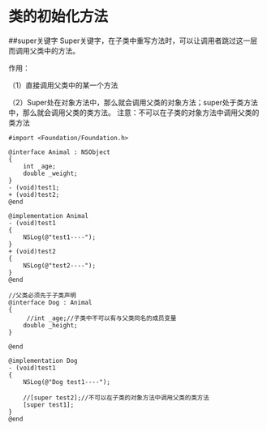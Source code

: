 # 类的初始化方法

##super关键字
Super关键字，在子类中重写方法时，可以让调用者跳过这一层而调用父类中的方法。

作用：

（1）直接调用父类中的某一个方法

（2）Super处在对象方法中，那么就会调用父类的对象方法；super处于类方法中，那么就会调用父类的类方法。
注意：不可以在子类的对象方法中调用父类的类方法 
```
#import <Foundation/Foundation.h>

@interface Animal : NSObject
{
    int _age;
    double _weight;
}
- (void)test1;
+ (void)test2;
@end

@implementation Animal
- (void)test1
{
    NSLog(@"test1----");
}
+ (void)test2
{
    NSLog(@"test2----");
}
@end

//父类必须先于子类声明
@interface Dog : Animal
{
     //int _age;//子类中不可以有与父类同名的成员变量
    double _height;
}

@end

@implementation Dog
- (void)test1
{
    NSLog(@"Dog test1----");

    //[super test2];//不可以在子类的对象方法中调用父类的类方法
    [super test1];
}
@end
```
